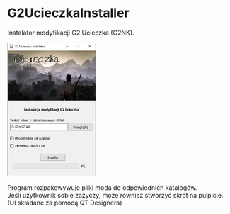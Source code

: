 # G2UcieczkaInstaller

Instalator modyfikacji G2 Ucieczka (G2NK).

<img src="./screen.jpg" alt="" width="200"/>

Program rozpakowywuje pliki moda do odpowiednich katalogów.  
Jeśli użytkownik sobie zażyczy, może również stworzyć skrót na pulpicie.  
(UI składane za pomocą QT Designera)
